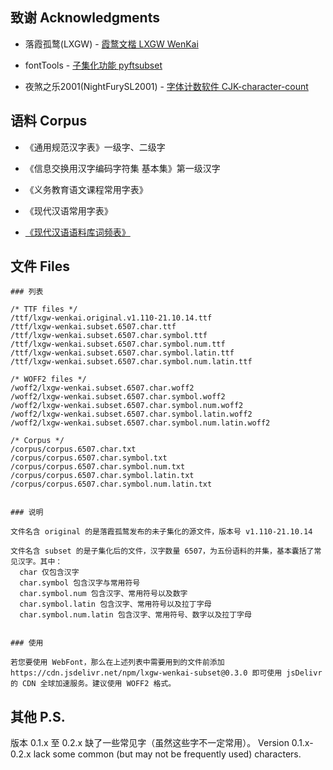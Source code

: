 
## 致谢 Acknowledgments

- 落霞孤鹜(LXGW) - [霞鹜文楷 LXGW WenKai](https://github.com/lxgw/LxgwWenKai)

- fontTools - [子集化功能 pyftsubset](https://fonttools.readthedocs.io/en/latest/subset/)

- 夜煞之乐2001(NightFurySL2001) - [字体计数软件 CJK-character-count](https://github.com/NightFurySL2001/CJK-character-count)



## 语料 Corpus

- 《通用规范汉字表》一级字、二级字

- 《信息交换用汉字编码字符集 基本集》第一级汉字

- 《义务教育语文课程常用字表》

- 《现代汉语常用字表》

- [《现代汉语语料库词频表》](http://corpus.zhonghuayuwen.org/Resources.aspx#LinkButton3)



## 文件 Files

```
### 列表

/* TTF files */
/ttf/lxgw-wenkai.original.v1.110-21.10.14.ttf
/ttf/lxgw-wenkai.subset.6507.char.ttf
/ttf/lxgw-wenkai.subset.6507.char.symbol.ttf
/ttf/lxgw-wenkai.subset.6507.char.symbol.num.ttf
/ttf/lxgw-wenkai.subset.6507.char.symbol.latin.ttf
/ttf/lxgw-wenkai.subset.6507.char.symbol.num.latin.ttf

/* WOFF2 files */
/woff2/lxgw-wenkai.subset.6507.char.woff2
/woff2/lxgw-wenkai.subset.6507.char.symbol.woff2
/woff2/lxgw-wenkai.subset.6507.char.symbol.num.woff2
/woff2/lxgw-wenkai.subset.6507.char.symbol.latin.woff2
/woff2/lxgw-wenkai.subset.6507.char.symbol.num.latin.woff2

/* Corpus */
/corpus/corpus.6507.char.txt
/corpus/corpus.6507.char.symbol.txt
/corpus/corpus.6507.char.symbol.num.txt
/corpus/corpus.6507.char.symbol.latin.txt
/corpus/corpus.6507.char.symbol.num.latin.txt


### 说明

文件名含 original 的是落霞孤鹜发布的未子集化的源文件，版本号 v1.110-21.10.14

文件名含 subset 的是子集化后的文件，汉字数量 6507，为五份语料的并集，基本囊括了常见汉字。其中：
  char 仅包含汉字
  char.symbol 包含汉字与常用符号
  char.symbol.num 包含汉字、常用符号以及数字
  char.symbol.latin 包含汉字、常用符号以及拉丁字母
  char.symbol.num.latin 包含汉字、常用符号、数字以及拉丁字母


### 使用

若您要使用 WebFont，那么在上述列表中需要用到的文件前添加 https://cdn.jsdelivr.net/npm/lxgw-wenkai-subset@0.3.0 即可使用 jsDelivr 的 CDN 全球加速服务。建议使用 WOFF2 格式。
```



## 其他 P.S.

版本 0.1.x 至 0.2.x 缺了一些常见字（虽然这些字不一定常用）。
Version 0.1.x-0.2.x lack some common (but may not be frequently used) characters.
